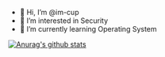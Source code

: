 - 👋 Hi, I’m @im-cup
- 👀 I’m interested in Security
- 🌱 I’m currently learning Operating System

<!---
ros4s/ros4s is a ✨ special ✨ repository because its `README.md` (this file) appears on your GitHub profile.
You can click the Preview link to take a look at your changes.
--->

 [![Anurag's github stats](https://github-readme-stats.vercel.app/api?username=ros4s)](https://github.com/anuraghazra/github-readme-stats)
